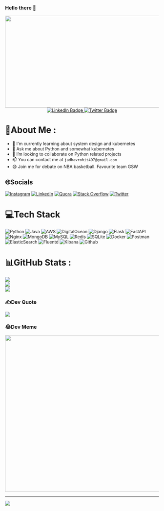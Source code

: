 ### Hello there 👋
</div>
<div id="header" align="center">
  <div id="header" align="center">

  <img src="https://komarev.com/ghpvc/?username=rhoitjadhav&style=flat-square&color=blue" alt=""/>
  </div>
  <img src="https://media.giphy.com/media/dWesBcTLavkZuG35MI/giphy.gif" width="600" height="300"/>
  <div id="badges">
  <a href="https://www.linkedin.com/in/rhoitjadhav/" target="_blank">
    <img src="https://img.shields.io/badge/LinkedIn-%230077B5.svg?logo=linkedin&logoColor=white" alt="LinkedIn Badge"/>
  </a>
  <a href="https://twitter.com/rhoitjadhav" target="_blank">
    <img src="https://img.shields.io/badge/Twitter-%231DA1F2.svg?logo=Twitter&logoColor=white" alt="Twitter Badge"/>
  </a>
</div>
  
</div>

<!--
**rhoitjadhav/rhoitjadhav** is a ✨ _special_ ✨ repository because its `README.md` (this file) appears on your GitHub profile.

Here are some ideas to get you started:

- 🔭 I’m currently working on ...
- 🌱 I’m currently learning ...
- 👯 I’m looking to collaborate on ...
- 🤔 I’m looking for help with ...
- 💬 Ask me about ...
- 📫 How to reach me: ...
- 😄 Pronouns: ...
- ⚡ Fun fact: ...
-->

# 💫About Me :
- 🌱 I'm currently learning about system design and kubernetes
- 💬 Ask me about Python and somewhat kubernetes
- 👯 I’m looking to collaborate on Python related projects
- 📫 You can contact me at `jadhavrohit497@gmail.com`
- 😄 Join me for debate on NBA basketball. Favourite team GSW

## 🌐Socials
[![Instagram](https://img.shields.io/badge/Instagram-%23E4405F.svg?logo=Instagram&logoColor=white)](https://instagram.com/rhoitjadhav_) [![LinkedIn](https://img.shields.io/badge/LinkedIn-%230077B5.svg?logo=linkedin&logoColor=white)](https://linkedin.com/in/rhoitjadhav) [![Quora](https://img.shields.io/badge/Quora-%23B92B27.svg?logo=Quora&logoColor=white)](https://quora.com/profile/rhoitjadhav) [![Stack Overflow](https://img.shields.io/badge/-Stackoverflow-FE7A16?logo=stack-overflow&logoColor=white)](https://stackoverflow.com/users/rhoitjadhav) [![Twitter](https://img.shields.io/badge/Twitter-%231DA1F2.svg?logo=Twitter&logoColor=white)](https://twitter.com/rhoitjadhav) 

# 💻Tech Stack
![Python](https://img.shields.io/badge/python-3670A0?style=for-the-badge&logo=python&logoColor=ffdd54) ![Java](https://img.shields.io/badge/java-%23ED8B00.svg?style=for-the-badge&logo=java&logoColor=white) ![AWS](https://img.shields.io/badge/AWS-%23FF9900.svg?style=for-the-badge&logo=amazon-aws&logoColor=white) ![DigitalOcean](https://img.shields.io/badge/DigitalOcean-%230167ff.svg?style=for-the-badge&logo=digitalOcean&logoColor=white) ![Django](https://img.shields.io/badge/django-%23092E20.svg?style=for-the-badge&logo=django&logoColor=white) ![Flask](https://img.shields.io/badge/flask-%23000.svg?style=for-the-badge&logo=flask&logoColor=white) ![FastAPI](https://img.shields.io/badge/FastAPI-005571?style=for-the-badge&logo=fastapi) ![Nginx](https://img.shields.io/badge/nginx-%23009639.svg?style=for-the-badge&logo=nginx&logoColor=white) ![MongoDB](https://img.shields.io/badge/MongoDB-%234ea94b.svg?style=for-the-badge&logo=mongodb&logoColor=white) ![MySQL](https://img.shields.io/badge/mysql-%2300f.svg?style=for-the-badge&logo=mysql&logoColor=white) ![Redis](https://img.shields.io/badge/redis-%23DD0031.svg?style=for-the-badge&logo=redis&logoColor=white) ![SQLite](https://img.shields.io/badge/sqlite-%2307405e.svg?style=for-the-badge&logo=sqlite&logoColor=white) ![Docker](https://img.shields.io/badge/docker-%230db7ed.svg?style=for-the-badge&logo=docker&logoColor=white) ![Postman](https://img.shields.io/badge/Postman-FF6C37?style=for-the-badge&logo=postman&logoColor=white) ![ElasticSearch](https://img.shields.io/badge/-ElasticSearch-005571?style=for-the-badge&logo=elasticsearch) ![Fluentd](https://img.shields.io/badge/Fluentd-599CD0?style=for-the-badge&logo=fluentd&logoColor=white&labelColor=599CD0) ![Kibana](https://img.shields.io/badge/Kibana-005571?style=for-the-badge&logo=Kibana&logoColor=white) ![Github](https://img.shields.io/badge/GitHub-100000?style=for-the-badge&logo=github&logoColor=white)

# 📊GitHub Stats :
![](https://github-readme-stats.vercel.app/api?username=rhoitjadhav&theme=darcula&hide_border=false&include_all_commits=true&count_private=false)<br/>
![](https://github-readme-streak-stats.herokuapp.com/?user=rhoitjadhav&theme=darcula&hide_border=false)<br/>
![](https://github-readme-stats.vercel.app/api/top-langs/?username=rhoitjadhav&theme=darcula&hide_border=false&include_all_commits=true&count_private=false&layout=compact)

### ✍️Dev Quote
![](https://quotes-github-readme.vercel.app/api?type=horizontal&theme=dark)

### 😂Dev Meme
<img src="https://random-memer.herokuapp.com/" width="512px"/>

---
[![](https://visitcount.itsvg.in/api?id=rhoitjadhav&icon=0&color=0)](https://visitcount.itsvg.in)

